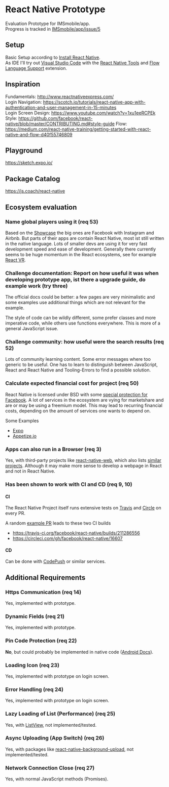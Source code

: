 # React Native Prototype

Evaluation Prototype for IMSmobile/app.  
Progress is tracked in [IMSmobile/app/issue/5](https://github.com/IMSmobile/app/issues/5)

## Setup
Basic Setup according to [Install React Native](https://facebook.github.io/react-native/releases/next/docs/getting-started.html).  
As IDE I'll try out [Visual Studio Code](https://code.visualstudio.com/) with the [React Native Tools](https://marketplace.visualstudio.com/items?itemName=vsmobile.vscode-react-native) and [Flow Language Support](https://marketplace.visualstudio.com/items?itemname=flowtype.flow-for-vscode) extension.

## Inspiration
Fundamentals: http://www.reactnativeexpress.com/  
Login Navigation:  https://scotch.io/tutorials/react-native-app-with-authentication-and-user-management-in-15-minutes  
Login Screen Design: https://www.youtube.com/watch?v=1xu1eeRCPEk  
Style: https://github.com/facebook/react-native/blob/master/CONTRIBUTING.md#style-guide
Flow: https://medium.com/react-native-training/getting-started-with-react-native-and-flow-d40f55746809

## Playground
https://sketch.expo.io/

## Package Catalog
https://js.coach/react-native

## Ecosystem evaluation

### Name global players using it (req 53)  
Based on the [Showcase](https://facebook.github.io/react-native/showcase.html) the big ones are Facebook with Instagram and Airbnb. But parts of their apps are contain React Native, most ist still written in the native language.
Lots of smaller devs are using it for very fast development speed and ease of development. Generally there currently seems to be huge momentum in the React ecosystems, see for example [React VR](https://facebookincubator.github.io/react-vr/).

### Challenge documentation: Report on how useful it was when developing prototype app, ist there a upgrade guide, do example work (try three)
The official docs could be better: a few pages are very minimalistic and some examples use additional things which are not relevant for the example.

The style of code can be wildly different, some prefer classes and more imperative code, while others use functions everywhere. This is more of a general JavaScript issue.

### Challenge community: how useful were the search results (req 52)
Lots of community learning content. Some error messages where too generic to be useful. One has to learn to distinguish between JavaScript, React and React Native and Tooling-Errors to find a possible solution.

### Calculate expected financial cost for project (req 50)
React Native is licensed under BSD with some [special protection for Facebook](
https://arielelkin.github.io/articles/why-im-not-a-react-native-developer.html#patently-daunting). A lot of services in the ecosystem are vying for marketshare and are or may be using a freemium model. This may lead to recurring financial costs, depending on the amount of services one wants to depend on.

Some Examples
- [Expo](https://expo.io/)
- [Appetize.io](https://appetize.io/)

### Apps can also run in a Browser (req 3)
Yes, with third-party projects like [react-native-web](https://github.com/necolas/react-native-web), which also lists [similar projects](https://github.com/necolas/react-native-web#related-projects). Although it may make more sense to develop a webpage in React and not in React Native.

### Has been shown to work with CI and CD (req 9, 10)
#### CI
The React Native Project itself runs extensive tests on [Travis](https://travis-ci.org/facebook/react-native/) and [Circle](https://circleci.com/gh/facebook/react-native) on every PR.

A random [example PR](https://github.com/facebook/react-native/pull/12948) leads to these two CI builds
- https://travis-ci.org/facebook/react-native/builds/211286556
- https://circleci.com/gh/facebook/react-native/16607

#### CD
Can be done with [CodePush](https://microsoft.github.io/code-push/docs/react-native.html) or similar services.

## Additional Requirements

### Https Communication (req 14)
Yes, implemented with prototype.

### Dynamic Fields (req 21)
Yes, implemented with prototype.

### Pin Code Protection (req 22)
**No**, but could probably be implemented in native code ([Android Docs](https://developer.android.com/work/device-management-policy.html)).

### Loading Icon (req 23)
Yes, implemented with prototype on login screen.

### Error Handling (req 24)
Yes, implemented with prototype on login screen.

### Lazy Loading of List (Performance) (req 25)
Yes, with [ListView](https://facebook.github.io/react-native/docs/listview.html), not implemented/tested.

### Async Uploading (App Switch) (req 26)
Yes, with packages like [react-native-background-upload](https://github.com/Vydia/react-native-background-upload), not implemented/tested.

### Network Connection Close (req 27)
Yes, with normal JavaScript methods (Promises).
